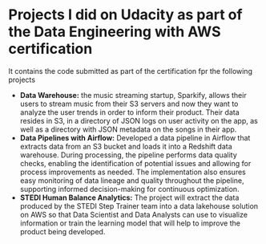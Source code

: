 # Projects I did on Udacity as part of the Data Engineering with AWS certification

It contains the code submitted as part of the certification fpr the following projects
* **Data Warehouse:** the music streaming startup, Sparkify, allows their users to stream music from their S3 servers and now they want to analyze the user trends in order to inform their product. Their data resides in S3, in a directory of JSON logs on user activity on the app, as well as a directory with JSON metadata on the songs in their app.
* **Data Pipelines with Airflow:** Developed a data pipeline in Airflow that extracts data from an S3 bucket and loads it into a Redshift data warehouse. During processing, the pipeline performs data quality checks, enabling the identification of potential issues and allowing for process improvements as needed. The implementation also ensures easy monitoring of data lineage and quality throughout the pipeline, supporting informed decision-making for continuous optimization.
* **STEDI Human Balance Analytics:** The project will extract the data produced by the STEDI Step Trainer team into a data lakehouse solution on AWS so that Data Scientist and Data Analysts can use to visualize information or train the learning model that will help to improve the product being developed.
 